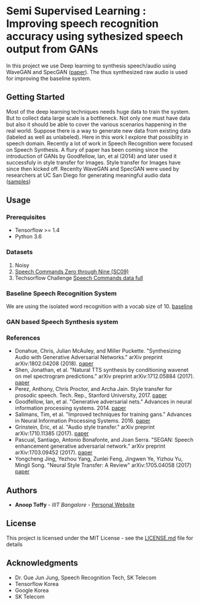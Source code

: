 # Semi Supervised Learning : Improving speech recognition accuracy using sythesized speech output from GANs

In this project we use Deep learning to synthesis speech/audio using WaveGAN and SpecGAN ([paper](https://arxiv.org/abs/1802.04208)). The thus synthesized raw audio is used for improving the baseline system. 

## Getting Started

Most of the deep learning techniques needs huge data to train the system. But to collect data large scale is a bottleneck. Not only one must have data but also it should be able to cover the various scenarios happening in the real world. Suppose there is a way to generate new data from existing data (labeled as well as unlabeled). Here in this work I explore that possiblity in speech domain. Recently a lot of work in Speech Recognition were focused on Speech Synthesis. A flury of paper has been coming since the introduction of GANs by Goodfellow, Ian, et al (2014) and later used it successfuly in style transfer for Images. Style transfer for Images have since then kicked off. Recenlty WaveGAN and SpecGAN were used by researchers at UC San Diego for generating meaningful audio data ([samples](http://wavegan-v1.s3-website-us-east-1.amazonaws.com/))

## Usage


### Prerequisites

* Tensorflow >= 1.4
* Python 3.6

### Datasets

1. Noisy 
2. [Speech Commands Zero through Nine (SC09)](https://drive.google.com/open?id=1qRdAWmjfWwfWIu-Qk7u9KQKGINC52ZwB)
3. Techsorflow Challenge [Speech Commands data full](https://www.kaggle.com/c/tensorflow-speech-recognition-challenge/data)

### Baseline Speech Recognition System

We are using the isolated word recognition with a vocab size of 10. [baseline](https://www.tensorflow.org/tutorials/audio_recognition)

### GAN based Speech Synthesis system



### References

* Donahue, Chris, Julian McAuley, and Miller Puckette. "Synthesizing Audio with Generative Adversarial Networks." arXiv preprint arXiv:1802.04208 (2018). [paper](https://arxiv.org/abs/1802.04208)
* Shen, Jonathan, et al. "Natural TTS synthesis by conditioning wavenet on mel spectrogram predictions." arXiv preprint arXiv:1712.05884 (2017). [paper](https://arxiv.org/pdf/1712.05884.pdf)
* Perez, Anthony, Chris Proctor, and Archa Jain. Style transfer for prosodic speech. Tech. Rep., Stanford University, 2017. [paper](http://web.stanford.edu/class/cs224s/reports/Anthony_Perez.pdf)
* Goodfellow, Ian, et al. "Generative adversarial nets." Advances in neural information processing systems. 2014. [paper](https://arxiv.org/pdf/1406.2661.pdf)
* Salimans, Tim, et al. "Improved techniques for training gans." Advances in Neural Information Processing Systems. 2016. [paper](https://arxiv.org/pdf/1606.03498.pdf)
* Grinstein, Eric, et al. "Audio style transfer." arXiv preprint arXiv:1710.11385 (2017). [paper](https://arxiv.org/abs/1710.11385)
* Pascual, Santiago, Antonio Bonafonte, and Joan Serra. "SEGAN: Speech enhancement generative adversarial network." arXiv preprint arXiv:1703.09452 (2017). [paper](https://arxiv.org/pdf/1703.09452.pdf)
* Yongcheng Jing, Yezhou Yang, Zunlei Feng, Jingwen Ye, Yizhou Yu, Mingli Song. "Neural Style Transfer: A Review" 	arXiv:1705.04058 (2017) [paper](https://arxiv.org/abs/1705.04058v6)



## Authors

* **Anoop Toffy** - *IIIT Bangalore* - [Personal Website](www.anooptoffy.com)

## License

This project is licensed under the MIT License - see the [LICENSE.md](LICENSE.md) file for details

## Acknowledgments

* Dr. Gue Jun Jung, Speech Recognition Tech, SK Telecom
* Tensorflow Korea
* Google Korea
* SK Telecom
